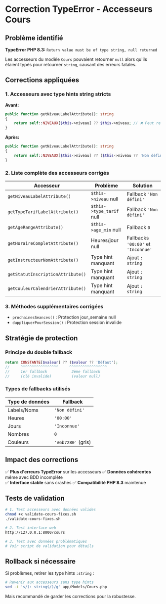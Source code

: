 # Correction TypeError - Accesseurs Cours

## Problème identifié

**TypeError PHP 8.3:** `Return value must be of type string, null returned`

Les accesseurs du modèle `Cours` pouvaient retourner `null` alors qu'ils étaient typés pour retourner `string`, causant des erreurs fatales.

## Corrections appliquées

### 1. Accesseurs avec type hints string stricts

**Avant:**
```php
public function getNiveauLabelAttribute(): string
{
    return self::NIVEAUX[$this->niveau] ?? $this->niveau; // ❌ Peut retourner null
}
```

**Après:**
```php  
public function getNiveauLabelAttribute(): string
{
    return self::NIVEAUX[$this->niveau] ?? ($this->niveau ?? 'Non défini'); // ✅ Toujours string
}
```

### 2. Liste complète des accesseurs corrigés

| Accesseur | Problème | Solution |
|-----------|----------|----------|
| `getNiveauLabelAttribute()` | `$this->niveau` null | Fallback `'Non défini'` |
| `getTypeTarifLabelAttribute()` | `$this->type_tarif` null | Fallback `'Non défini'` |
| `getAgeRangeAttribute()` | `$this->age_min` null | Fallback `0` |
| `getHoraireCompletAttribute()` | Heures/jour null | Fallbacks `'00:00'` et `'Inconnue'` |
| `getInstructeurNomAttribute()` | Type hint manquant | Ajout `: string` |
| `getStatutInscriptionAttribute()` | Type hint manquant | Ajout `: string` |
| `getCouleurCalendrierAttribute()` | Type hint manquant | Ajout `: string` |

### 3. Méthodes supplémentaires corrigées

- `prochainesSeances()` : Protection jour_semaine null
- `duppliquerPourSession()` : Protection session invalide

## Stratégie de protection

### Principe du double fallback
```php
return CONSTANTE[$valeur] ?? ($valeur ?? 'Défaut');
//     ^^^^^^^^^^^^^^^^^     ^^^^^^^^^^^^^^^^^
//     1er fallback           2ème fallback
//     (clé invalide)         (valeur null)
```

### Types de fallbacks utilisés

| Type de données | Fallback |
|-----------------|----------|
| Labels/Noms | `'Non défini'` |
| Heures | `'00:00'` |
| Jours | `'Inconnue'` |
| Nombres | `0` |
| Couleurs | `'#6b7280'` (gris) |

## Impact des corrections

✅ **Plus d'erreurs TypeError** sur les accesseurs
✅ **Données cohérentes** même avec BDD incomplète  
✅ **Interface stable** sans crashes
✅ **Compatibilité PHP 8.3** maintenue

## Tests de validation

```bash
# 1. Test accesseurs avec données valides
chmod +x validate-cours-fixes.sh
./validate-cours-fixes.sh

# 2. Test interface web
http://127.0.0.1:8000/cours

# 3. Test avec données problématiques
# Voir script de validation pour détails
```

## Rollback si nécessaire

Si problèmes, retirer les type hints `:string` :

```bash
# Revenir aux accesseurs sans type hints
sed -i 's/): string$/)/g' app/Models/Cours.php
```

Mais recommandé de garder les corrections pour la robustesse.
